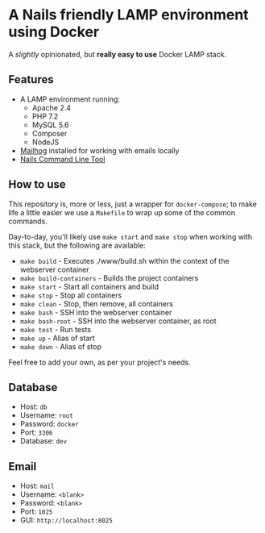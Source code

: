 # A Nails friendly LAMP environment using Docker

A _slightly_ opinionated, but **really easy to use** Docker LAMP stack.



## Features

  - A LAMP environment running:
    - Apache 2.4
    - PHP 7.2
    - MySQL 5.6
    - Composer
    - NodeJS
  - [Mailhog](https://github.com/mailhog/MailHog) installed for working with emails locally
  - [Nails Command Line Tool](https://github.com/nailsapp/command-line-tool)



## How to use

This repository is, more or less, just a wrapper for `docker-compose`; to make life a little easier we use a `Makefile` to wrap up some of the common commands.

Day-to-day, you'll likely use `make start` and `make stop` when working with this stack, but the following are available:

- `make build`            - Executes ./www/build.sh within the context of the webserver container
- `make build-containers` - Builds the project containers
- `make start`            - Start all containers and build
- `make stop`             - Stop all containers
- `make clean`            - Stop, then remove, all containers
- `make bash`             - SSH into the webserver container
- `make bash-root`        - SSH into the webserver container, as root
- `make test`             - Run tests
- `make up`               - Alias of start
- `make down`             - Alias of stop

Feel free to add your own, as per your project's needs.

## Database

- Host:     `db`
- Username: `root`
- Password: `docker`
- Port:     `3306`
- Database: `dev`



## Email

- Host:     `mail`
- Username: `<blank>`
- Password: `<blank>`
- Port:     `1025`
- GUI:      `http://localhost:8025`
